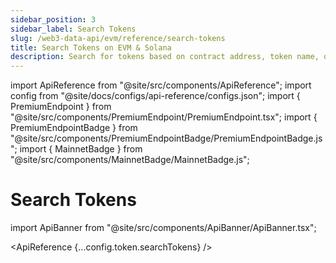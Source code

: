 ```yaml
---
sidebar_position: 3
sidebar_label: Search Tokens
slug: /web3-data-api/evm/reference/search-tokens
title: Search Tokens on EVM & Solana
description: Search for tokens based on contract address, token name, or token symbol - EVM & Solana
---
```


import ApiReference from "@site/src/components/ApiReference";
import config from "@site/docs/configs/api-reference/configs.json";
import { PremiumEndpoint } from "@site/src/components/PremiumEndpoint/PremiumEndpoint.tsx";
import { PremiumEndpointBadge } from "@site/src/components/PremiumEndpointBadge/PremiumEndpointBadge.js";
import { MainnetBadge } from "@site/src/components/MainnetBadge/MainnetBadge.js";

# Search Tokens <MainnetBadge /> <PremiumEndpointBadge />

import ApiBanner from "@site/src/components/ApiBanner/ApiBanner.tsx";

<PremiumEndpoint customText="For FAQs and more information about token search, please check out our [Token Search API FAQs](/web3-data-api/evm/token-search)." />

<ApiReference {...config.token.searchTokens} />
